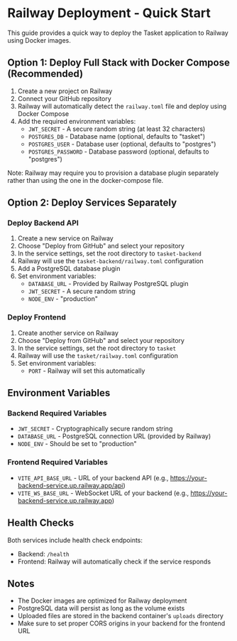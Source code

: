 # Railway Deployment - Quick Start

This guide provides a quick way to deploy the Tasket application to Railway using Docker images.

## Option 1: Deploy Full Stack with Docker Compose (Recommended)

1. Create a new project on Railway
2. Connect your GitHub repository
3. Railway will automatically detect the `railway.toml` file and deploy using Docker Compose
4. Add the required environment variables:
   - `JWT_SECRET` - A secure random string (at least 32 characters)
   - `POSTGRES_DB` - Database name (optional, defaults to "tasket")
   - `POSTGRES_USER` - Database user (optional, defaults to "postgres")
   - `POSTGRES_PASSWORD` - Database password (optional, defaults to "postgres")

Note: Railway may require you to provision a database plugin separately rather than using the one in the docker-compose file.

## Option 2: Deploy Services Separately

### Deploy Backend API

1. Create a new service on Railway
2. Choose "Deploy from GitHub" and select your repository
3. In the service settings, set the root directory to `tasket-backend`
4. Railway will use the `tasket-backend/railway.toml` configuration
5. Add a PostgreSQL database plugin
6. Set environment variables:
   - `DATABASE_URL` - Provided by Railway PostgreSQL plugin
   - `JWT_SECRET` - A secure random string
   - `NODE_ENV` - "production"

### Deploy Frontend

1. Create another service on Railway
2. Choose "Deploy from GitHub" and select your repository
3. In the service settings, set the root directory to `tasket`
4. Railway will use the `tasket/railway.toml` configuration
5. Set environment variables:
   - `PORT` - Railway will set this automatically

## Environment Variables

### Backend Required Variables
- `JWT_SECRET` - Cryptographically secure random string
- `DATABASE_URL` - PostgreSQL connection URL (provided by Railway)
- `NODE_ENV` - Should be set to "production"

### Frontend Required Variables
- `VITE_API_BASE_URL` - URL of your backend API (e.g., https://your-backend-service.up.railway.app/api)
- `VITE_WS_BASE_URL` - WebSocket URL of your backend (e.g., https://your-backend-service.up.railway.app)

## Health Checks

Both services include health check endpoints:
- Backend: `/health`
- Frontend: Railway will automatically check if the service responds

## Notes

- The Docker images are optimized for Railway deployment
- PostgreSQL data will persist as long as the volume exists
- Uploaded files are stored in the backend container's `uploads` directory
- Make sure to set proper CORS origins in your backend for the frontend URL